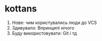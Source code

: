 # kottans
1. Нове: чим користувались люди до VCS
2. Здивувало: Впринципі нічого
3. Буду використовувати: Git і тд